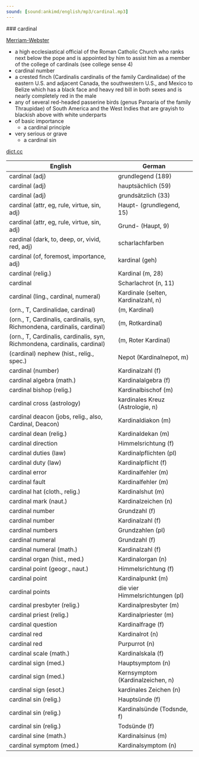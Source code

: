 ```yaml
---
sound: [sound:ankimd/english/mp3/cardinal.mp3]
---
```


\### cardinal

[Merriam-Webster](https://www.merriam-webster.com/dictionary/cardinal)

- a high ecclesiastical official of the Roman Catholic Church who ranks next below the pope and is appointed by him to assist him as a member of the college of cardinals (see college sense 4)
- cardinal number
- a crested finch (Cardinalis cardinalis of the family Cardinalidae) of the eastern U.S. and adjacent Canada, the southwestern U.S., and Mexico to Belize which has a black face and heavy red bill in both sexes and is nearly completely red in the male
- any of several red-headed passerine birds (genus Paroaria of the family Thraupidae) of South America and the West Indies that are grayish to blackish above with white underparts
- of basic importance
    - a cardinal principle
- very serious or grave
    - a cardinal sin

[dict.cc](https://www.dict.cc/cardinal)

| English        | German       |
| -------------- | ------------ |
| cardinal (adj) | grundlegend (189) |
| cardinal (adj) | hauptsächlich (59) |
| cardinal (adj) | grundsätzlich (33) |
| cardinal (attr, eg, rule, virtue, sin, adj) | Haupt- (grundlegend, 15) |
| cardinal (attr, eg, rule, virtue, sin, adj) | Grund- (Haupt, 9) |
| cardinal (dark, to, deep, or, vivid, red, adj) | scharlachfarben |
| cardinal (of, foremost, importance, adj) | kardinal (geh) |
| cardinal (relig.) | Kardinal (m, 28) |
| cardinal | Scharlachrot (n, 11) |
| cardinal (ling., cardinal, numeral) | Kardinale (selten, Kardinalzahl, n) |
|  (orn., T, Cardinalidae, cardinal) |  (m, Kardinal) |
|  (orn., T, Cardinalis, cardinalis, syn, Richmondena, cardinalis, cardinal) |  (m, Rotkardinal) |
|  (orn., T, Cardinalis, cardinalis, syn, Richmondena, cardinalis, cardinal) |  (m, Roter Kardinal) |
| (cardinal) nephew (hist., relig., spec.) | Nepot (Kardinalnepot, m) |
| cardinal (number) | Kardinalzahl (f) |
| cardinal algebra (math.) | Kardinalalgebra (f) |
| cardinal bishop (relig.) | Kardinalbischof (m) |
| cardinal cross (astrology) | kardinales Kreuz (Astrologie, n) |
| cardinal deacon (jobs, relig., also, Cardinal, Deacon) | Kardinaldiakon (m) |
| cardinal dean (relig.) | Kardinaldekan (m) |
| cardinal direction | Himmelsrichtung (f) |
| cardinal duties (law) | Kardinalpflichten (pl) |
| cardinal duty (law) | Kardinalpflicht (f) |
| cardinal error | Kardinalfehler (m) |
| cardinal fault | Kardinalfehler (m) |
| cardinal hat (cloth., relig.) | Kardinalshut (m) |
| cardinal mark (naut.) | Kardinalzeichen (n) |
| cardinal number | Grundzahl (f) |
| cardinal number | Kardinalzahl (f) |
| cardinal numbers | Grundzahlen (pl) |
| cardinal numeral | Grundzahl (f) |
| cardinal numeral (math.) | Kardinalzahl (f) |
| cardinal organ (hist., med.) | Kardinalorgan (n) |
| cardinal point (geogr., naut.) | Himmelsrichtung (f) |
| cardinal point | Kardinalpunkt (m) |
| cardinal points | die vier Himmelsrichtungen (pl) |
| cardinal presbyter (relig.) | Kardinalpresbyter (m) |
| cardinal priest (relig.) | Kardinalpriester (m) |
| cardinal question | Kardinalfrage (f) |
| cardinal red | Kardinalrot (n) |
| cardinal red | Purpurrot (n) |
| cardinal scale (math.) | Kardinalskala (f) |
| cardinal sign (med.) | Hauptsymptom (n) |
| cardinal sign (med.) | Kernsymptom (Kardinalzeichen, n) |
| cardinal sign (esot.) | kardinales Zeichen (n) |
| cardinal sin (relig.) | Hauptsünde (f) |
| cardinal sin (relig.) | Kardinalsünde (Todsnde, f) |
| cardinal sin (relig.) | Todsünde (f) |
| cardinal sine (math.) | Kardinalsinus (m) |
| cardinal symptom (med.) | Kardinalsymptom (n) |
